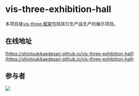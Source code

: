 # vis-three-exhibition-hall

本项目是[vis-three 框架](https://github.com/Shiotsukikaedesari/vis-three)包括其衍生产品生产的展示项目。

## 在线地址

[https://shiotsukikaedesari.github.io/vis-three-exhibition-hall](https://shiotsukikaedesari.github.io/vis-three-exhibition-hall)

## 参与者

<a href="https://github.com/Shiotsukikaedesari/vis-three-exhibition-hall/graphs/contributors">
  <img src="https://contrib.rocks/image?repo=Shiotsukikaedesari/vis-three-exhibition-hall" />
</a>
